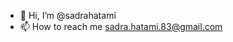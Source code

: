 - 👋 Hi, I’m @sadrahatami
- 📫 How to reach me sadra.hatami.83@gmail.com 

<!---
sadrahatami/sadrahatami is a ✨ special ✨ repository because its `README.md` (this file) appears on your GitHub profile.
You can click the Preview link to take a look at your changes.
--->
